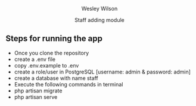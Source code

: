 <p align="center">Wesley Wilson</p>

<p align="center">
Staff adding module
</p>



## Steps for running the app

- Once you clone the repository
- create a .env file
- copy .env.example to .env
- create a role/user in PostgreSQL [username: admin & password: admin]
- create a database with name staff
- Execute the following commands in terminal
- php artisan migrate
- php artisan serve



